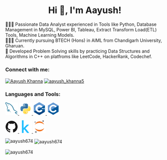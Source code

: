 <h1 align="center">Hi 👋, I'm Aayush!</h1>

👩🏻‍💻 Passionate Data Analyst experienced in Tools like Python, Database Management in MySQL, Power BI, Tableau, Extract Transform Load(ETL) Tools, Machine Learning Models.<br/>
👩🏻‍🎓 Currently pursuing BTECH (Hons) in AIML from Chandigarh University, Gharuan.<br/>
🔬 Developed Problem Solving skills by practicing Data Structures and Algorithms in C++ on platfroms like LeetCode, HackerRank, Codechef.
  
<h3 align="left">Connect with me:</h3>
<p align="left">
<a href="https://www.linkedin.com/in/aayush-khanna-0192a6219/" target="blank"><img align="center" src="https://raw.githubusercontent.com/rahuldkjain/github-profile-readme-generator/master/src/images/icons/Social/linked-in-alt.svg" alt="Aayush Khanna" height="30" width="40" /></a>
<a href="https://www.instagram.com/aayush_khanna5/" target="blank"><img align="center" src="https://raw.githubusercontent.com/rahuldkjain/github-profile-readme-generator/master/src/images/icons/Social/instagram.svg" alt="aayush_khanna5" height="30" width="40" /></a>
</p>

<h3 align="left">Languages and Tools:</h3>
<p align="left"> <a href="https://www.mysql.com/" target="_blank" rel="noreferrer"> <img src="https://github.com/devicons/devicon/blob/master/icons/mysql/mysql-original.svg" alt="css3" width="40" height="40"/> </a> 
<a href="https://www.python.org/" target="_blank" rel="noreferrer"> <img src="https://github.com/devicons/devicon/blob/master/icons/python/python-original.svg" alt="html5" width="40" height="40"/> </a> 
<a href="https://cplusplus.com/" target="_blank" rel="noreferrer"> <img src="https://github.com/devicons/devicon/blob/master/icons/cplusplus/cplusplus-original.svg" width="40" height="40"/> </a> 
<a href="https://www.learn-c.org/" target="_blank" rel="noreferrer"> <img src="https://github.com/devicons/devicon/blob/master/icons/c/c-original.svg" alt="javascript" width="40" height="40"/> </a> </p>

<a href="https://github.com/" target="_blank" rel="noreferrer"><img src="https://github.com/devicons/devicon/blob/master/icons/github/github-original.svg" alt="python" width="40" height="40"/>
</a>
<a href="https://www.kaggle.com/" target="_blank" rel="noreferrer"><img src="https://github.com/devicons/devicon/blob/master/icons/kaggle/kaggle-original.svg" alt="python" width="40" height="40"/>
</a>
<a href="https://jupyter.org/" target="_blank" rel="noreferrer">
  <img src="https://github.com/devicons/devicon/blob/master/icons/jupyter/jupyter-original.svg" alt="nodejs" width="40" height="40"/>
</a>



<p><img align="left" src="https://github-readme-stats.vercel.app/api/top-langs?username=aayush674&show_icons=true&locale=en&layout=compact" alt="aayush674" /></p>

<p>&nbsp;<img align="center" src="https://github-readme-stats.vercel.app/api?username=aayush674&show_icons=true&locale=en" alt="aayush674" /></p>

<p><img align="center" src="https://github-readme-streak-stats.herokuapp.com/?user=aayush674&" alt="aayush674" /></p>


<br>
